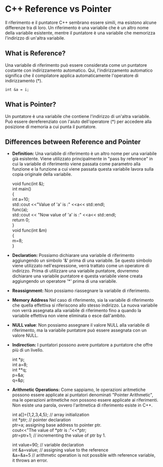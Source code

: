 # C++ Reference vs Pointer

Il riferimento e il puntatore C++ sembrano essere simili, ma esistono alcune differenze tra di loro. Un riferimento è una variabile che è un altro nome della variabile esistente, mentre il puntatore è una variabile che memorizza l'indirizzo di un'altra variabile.

## What is Reference?

Una variabile di riferimento può essere considerata come un puntatore costante con indirizzamento automatico. Qui, l'indirizzamento automatico significa che il compilatore applica automaticamente l'operatore di indirizzamento (*).

    int &a = i;  

## What is Pointer?

Un puntatore è una variabile che contiene l'indirizzo di un'altra variabile. Può essere dereferenziato con l'aiuto dell'operatore (*) per accedere alla posizione di memoria a cui punta il puntatore.


## Differences between Reference and Pointer

- **Definition:** Una variabile di riferimento è un altro nome per una variabile già esistente. Viene utilizzato principalmente in "pass by reference" in cui la variabile di riferimento viene passata come parametro alla funzione e la funzione a cui viene passata questa variabile lavora sulla copia originale della variabile.

    void func(int &);  
    int main()  
    {  
        int a=10;  
        std::cout <<"Value of 'a' is :" <<a<< std::endl;  
        func(a);   
        std::cout << "Now value of 'a' is :" <<a<< std::endl;  
        return 0;  
    }  
    void func(int &m)  
    {  
        m=8;  
    }  

- **Declaration:**  Possiamo dichiarare una variabile di riferimento aggiungendo un simbolo '&' prima di una variabile. Se questo simbolo viene utilizzato nell'espressione, verrà trattato come un operatore di indirizzo.
Prima di utilizzare una variabile puntatore, dovremmo dichiarare una variabile puntatore e questa variabile viene creata aggiungendo un operatore '*' prima di una variabile.

- **Reassignment:** Non possiamo riassegnare la variabile di riferimento.
- **Memory Address** Nel caso di riferimento, sia la variabile di riferimento che quella effettiva si riferiscono allo stesso indirizzo. La nuova variabile non verrà assegnata alla variabile di riferimento fino a quando la variabile effettiva non viene eliminata o esce dall'ambito.
- **NULL value**: Non possiamo assegnare il valore NULL alla variabile di riferimento, ma la variabile puntatore può essere assegnata con un valore NULL.
- **Indirection:** I puntatori possono avere puntatore a puntatore che offre più di un livello.
  
    int *p;  
    int a=8;  
    int **q;  
    p=&a;  
    q=&p; 

- **Arithmetic Operations:** Come sappiamo, le operazioni aritmetiche possono essere applicate ai puntatori denominati "Pointer Arithmetic", ma le operazioni aritmetiche non possono essere applicate ai riferimenti. Non esiste una parola, ovvero l'aritmetica di riferimento esiste in C++.

    int a[]={1,2,3,4,5}; // array initialization  
    int *ptr;  // pointer declaration  
    ptr=a; assigning base address to pointer ptr.  
    cout<<"The value of *ptr is :"<<*ptr;  
    ptr=ptr+1;  // incrementing the value of ptr by 1.

    int value=90;  // variable declaration  
    int &a=value;   // assigning value to the reference  
    &a=&a+5 // arithmetic operation is not possible with reference variable, it throws an error.    